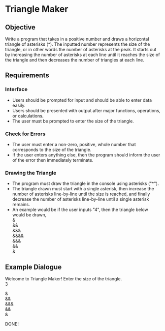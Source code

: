 # Triangle Maker

## Objective

Write a program that takes in a positive number and draws a horizontal triangle of asterisks (*).  The inputted number represents the size of the triangle, or in other words the number of asterisks at the peak.  It starts out by increasing the number of asterisks at each line until it reaches the size of the triangle and then decreases the number of triangles at each line.

## Requirements

### Interface

- Users should be prompted for input and should be able to enter data easily.
- Users should be presented with output after major functions, operations, or calculations.
- The user must be prompted to enter the size of the triangle.

### Check for Errors

- The user must enter a non-zero, positive, whole number that corresponds to the size of the triangle.
- If the user enters anything else, then the program should inform the user of the error then immediately terminate.

### Drawing the Triangle

- The program must draw the triangle in the console using asterisks ("*").
- The triangle drawn must start with a single asterisk, then increase the number of asterisks line-by-line until the size is reached, and finally decrease the number of asterisks line-by-line until a single asterisk remains.
- An example would be if the user inputs "4", then the triangle below would be drawn,  
&  
&&  
&&&  
&&&&  
&&&  
&&  
&

## Example Dialogue

Welcome to Triangle Maker!  Enter the size of the triangle.  
3  

&  
&&  
&&&  
&&  
&  

DONE!